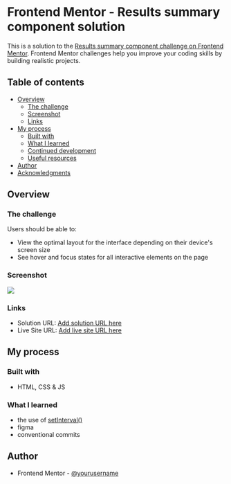 # Frontend Mentor - Results summary component solution

This is a solution to the [Results summary component challenge on Frontend Mentor](https://www.frontendmentor.io/challenges/results-summary-component-CE_K6s0maV). Frontend Mentor challenges help you improve your coding skills by building realistic projects. 

## Table of contents

- [Overview](#overview)
  - [The challenge](#the-challenge)
  - [Screenshot](#screenshot)
  - [Links](#links)
- [My process](#my-process)
  - [Built with](#built-with)
  - [What I learned](#what-i-learned)
  - [Continued development](#continued-development)
  - [Useful resources](#useful-resources)
- [Author](#author)
- [Acknowledgments](#acknowledgments)

## Overview

### The challenge

Users should be able to:

- View the optimal layout for the interface depending on their device's screen size
- See hover and focus states for all interactive elements on the page

### Screenshot

![](./screenshot.jpg)

### Links

- Solution URL: [Add solution URL here](https://github.com/martinorue/results-summary-component)
- Live Site URL: [Add live site URL here](https://martinorue.github.io/results-summary-component)

## My process

### Built with

- HTML, CSS & JS

### What I learned

- the use of [setInterval()](https://developer.mozilla.org/en-US/docs/Web/API/setInterval)
- figma
- conventional commits

## Author

- Frontend Mentor - [@yourusername](https://www.frontendmentor.io/profile/martinorue)